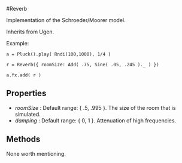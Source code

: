 #Reverb

Implementation of the Schroeder/Moorer model.

Inherits from Ugen.

Example:
```
a = Pluck().play( Rndi(100,1000), 1/4 )

r = Reverb({ roomSize: Add( .75, Sine( .05, .245 )._ ) })

a.fx.add( r )
```

## Properties

* _roomSize_ : Default range: { .5, .995 }. The size of the room that is simulated.
* _damping_  : Default range: { 0, 1 }. Attenuation of high frequencies.

## Methods

None worth mentioning.
